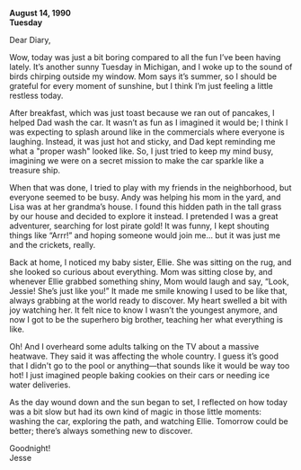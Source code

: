 
**August 14, 1990**  
**Tuesday**

Dear Diary,

Wow, today was just a bit boring compared to all the fun I’ve been having lately. It’s another sunny Tuesday in Michigan, and I woke up to the sound of birds chirping outside my window. Mom says it’s summer, so I should be grateful for every moment of sunshine, but I think I’m just feeling a little restless today.

After breakfast, which was just toast because we ran out of pancakes, I helped Dad wash the car. It wasn’t as fun as I imagined it would be; I think I was expecting to splash around like in the commercials where everyone is laughing. Instead, it was just hot and sticky, and Dad kept reminding me what a "proper wash" looked like. So, I just tried to keep my mind busy, imagining we were on a secret mission to make the car sparkle like a treasure ship. 

When that was done, I tried to play with my friends in the neighborhood, but everyone seemed to be busy. Andy was helping his mom in the yard, and Lisa was at her grandma’s house. I found this hidden path in the tall grass by our house and decided to explore it instead. I pretended I was a great adventurer, searching for lost pirate gold! It was funny, I kept shouting things like “Arrr!” and hoping someone would join me… but it was just me and the crickets, really. 

Back at home, I noticed my baby sister, Ellie. She was sitting on the rug, and she looked so curious about everything. Mom was sitting close by, and whenever Ellie grabbed something shiny, Mom would laugh and say, “Look, Jessie! She’s just like you!” It made me smile knowing I used to be like that, always grabbing at the world ready to discover. My heart swelled a bit with joy watching her. It felt nice to know I wasn’t the youngest anymore, and now I got to be the superhero big brother, teaching her what everything is like.

Oh! And I overheard some adults talking on the TV about a massive heatwave. They said it was affecting the whole country. I guess it’s good that I didn't go to the pool or anything—that sounds like it would be way too hot! I just imagined people baking cookies on their cars or needing ice water deliveries.

As the day wound down and the sun began to set, I reflected on how today was a bit slow but had its own kind of magic in those little moments: washing the car, exploring the path, and watching Ellie. Tomorrow could be better; there’s always something new to discover. 

Goodnight!  
Jesse
